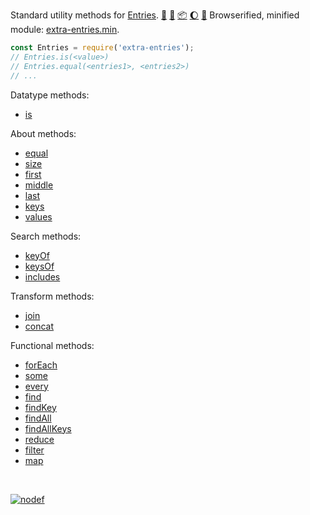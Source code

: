 Standard utility methods for [Entries]. [:running:] [:vhs:] [:package:] [:moon:] [:ledger:]
Browserified, minified module: [extra-entries.min].

```javascript
const Entries = require('extra-entries');
// Entries.is(<value>)
// Entries.equal(<entries1>, <entries2>)
// ...
```

Datatype methods:
- [is](https://www.npmjs.com/package/@extra-entries/is)

About methods:
- [equal](https://www.npmjs.com/package/@extra-entries/equal)
- [size](https://www.npmjs.com/package/@extra-iterable/size)
- [first](https://www.npmjs.com/package/@extra-iterable/first)
- [middle](https://www.npmjs.com/package/@extra-iterable/middle)
- [last](https://www.npmjs.com/package/@extra-iterable/last)
- [keys](https://www.npmjs.com/package/@extra-entries/keys)
- [values](https://www.npmjs.com/package/@extra-entries/values)

Search methods:
- [keyOf](https://www.npmjs.com/package/@extra-entries/key-of)
- [keysOf](https://www.npmjs.com/package/@extra-entries/keys-of)
- [includes](https://www.npmjs.com/package/@extra-entries/includes)

Transform methods:
- [join](https://www.npmjs.com/package/@extra-entries/join)
- [concat](https://www.npmjs.com/package/@extra-iterable/concat)

Functional methods:
- [forEach](https://www.npmjs.com/package/@extra-entries/for-each)
- [some](https://www.npmjs.com/package/@extra-entries/some)
- [every](https://www.npmjs.com/package/@extra-entries/every)
- [find](https://www.npmjs.com/package/@extra-entries/find)
- [findKey](https://www.npmjs.com/package/@extra-entries/find-key)
- [findAll](https://www.npmjs.com/package/@extra-entries/find-all)
- [findAllKeys](https://www.npmjs.com/package/@extra-entries/find-all-keys)
- [reduce](https://www.npmjs.com/package/@extra-entries/reduce)
- [filter](https://www.npmjs.com/package/@extra-entries/filter)
- [map](https://www.npmjs.com/package/@extra-entries/map)
<br>


[![nodef](https://i.imgur.com/iICkjUV.jpg)](https://nodef.github.io)

[Entries]: https://developer.mozilla.org/en-US/docs/Web/JavaScript/Reference/Global_Objects/Array/entries
[extra-entries.min]: https://www.npmjs.com/package/extra-entries.min
[:running:]: https://npm.runkit.com/extra-entries
[:vhs:]: https://asciinema.org/a/340296
[:package:]: https://www.npmjs.com/package/extra-entries
[:moon:]: https://www.npmjs.com/package/extra-entries.min
[:ledger:]: https://unpkg.com/extra-entries/
